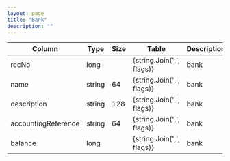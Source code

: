 ```yaml
---
layout: page
title: "Bank"
description: ""
---
```




| Column | Type | Size | Table | Description |
| ------ | ---- | ---- | ----- | ----------- |
| recNo | long |  | {string.Join(',', flags)} | bank | 
| name | string | 64 | {string.Join(',', flags)} | bank | 
| description | string | 128 | {string.Join(',', flags)} | bank | 
| accountingReference | string | 64 | {string.Join(',', flags)} | bank | 
| balance | long |  | {string.Join(',', flags)} | bank | 


